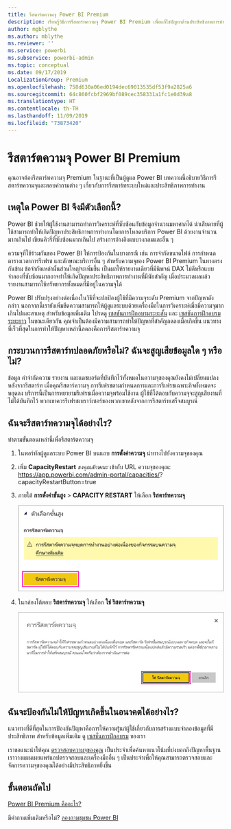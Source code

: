 ```yaml
---
title: รีสตาร์ตความจุ Power BI Premium
description: เรียนรู้วิธีการรีสตาร์ทความจุ Power BI Premium เพื่อแก้ไขปัญหาด้านประสิทธิภาพการทำงาน
author: mgblythe
ms.author: mblythe
ms.reviewer: ''
ms.service: powerbi
ms.subservice: powerbi-admin
ms.topic: conceptual
ms.date: 09/17/2019
LocalizationGroup: Premium
ms.openlocfilehash: 758d630a06ed0194dec69013535df53f9a2825a6
ms.sourcegitcommit: 64c860fcbf2969bf089cec358331a1fc1e0d39a8
ms.translationtype: HT
ms.contentlocale: th-TH
ms.lasthandoff: 11/09/2019
ms.locfileid: "73873420"
---
```

# <a name="restart-a-power-bi-premium-capacity"></a>รีสตาร์ตความจุ Power BI Premium

คุณอาจต้องรีสตาร์ทความจุ Premium ในฐานะที่เป็นผู้ดูแล Power BI บทความนี้อธิบายวิธีการรีสตาร์ทความจุและตอบคำถามต่าง ๆ เกี่ยวกับการรีสตาร์ทระบบใหม่และประสิทธิภาพการทำงาน

## <a name="why-does-power-bi-provide-this-option"></a>เหตุใด Power BI จึงมีตัวเลือกนี้?

Power BI ช่วยให้ผู้ใช้งานสามารถทำการวิเคราะห์ที่ซับซ้อนกับข้อมูลจำนวนมหาศาลได้ น่าเสียดายที่ผู้ใช้สามารถทำให้เกิดปัญหาประสิทธิภาพการทำงานโดยการโหลดบริการ Power BI ด้วยงานจำนวนมากเกินไป เขียนคิวรี่ที่ซับซ้อนมากเกินไป สร้างการอ้างอิงแบบวงกลมและอื่น ๆ

ความจุที่ใช้ร่วมกันของ Power BI ให้การป้องกันในบางกรณี เช่น การจำกัดขนาดไฟล์ การกำหนดตารางเวลาการรีเฟรช และลักษณะบริการอื่น ๆ สำหรับความจุของ Power BI Premium ในทางตรงกันข้าม ข้อจำกัดเหล่านั้นส่วนใหญ่จะเพิ่มขึ้น เป็นผลให้รายงานเดียวที่มีนิพจน์ DAX ไม่ดีหรือแบบจำลองที่ซับซ้อนมากอาจทำให้เกิดปัญหาประสิทธิภาพการทำงานที่มีนัยสำคัญ เมื่อประมวลผลแล้ว รายงานสามารถใช้ทรัพยากรทั้งหมดที่มีอยู่ในความจุได้ 

Power BI ปรับปรุงอย่างต่อเนื่องในวิธีที่จะปกป้องผู้ใช้ที่มีความจุระดับ Premium จากปัญหาดังกล่าว นอกจากนี้เรายังเพิ่มขีดความสามารถให้ผู้ดูแลระบบด้วยเครื่องมือในการวิเคราะห์เมื่อมีความจุมากเกินไปและสาเหตุ สำหรับข้อมูลเพิ่มเติม โปรดดู [เซสชันการฝึกอบรมระยะสั้น](https://www.youtube.com/watch?v=UgsjMbhi_Bk&feature=youtu.be) และ [เซสชันการฝึกอบรมระยะยาว](https://www.microsoft.com/businessapplicationssummit/video/BAS2018-2174) ในขณะเดียวกัน คุณจำเป็นต้องมีความสามารถทำให้ปัญหาที่สำคัญลดลงเมื่อเกิดขึ้น แนวทางที่เร็วที่สุดในการทำให้ปัญหาเหล่านี้ลดลงคือการรีสตาร์ทความจุ

## <a name="is-the-restart-process-safe-will-i-lose-any-data"></a>กระบวนการรีสตาร์ทปลอดภัยหรือไม่? ฉันจะสูญเสียข้อมูลใด ๆ หรือไม่?

ข้อมูล คำจำกัดความ รายงาน และแดชบอร์ดที่บันทึกไว้ทั้งหมดในความจุของคุณยังคงไม่เปลี่ยนแปลงหลังจากรีสตาร์ท เมื่อคุณรีสตาร์ความจุ การรีเฟรชตามกำหนดการและการรีเฟรชเฉพาะกิจทั้งหมดจะหยุดลง บริการนี้เป็นการพยายามรีเฟรชเมื่อความจุพร้อมใช้งาน ผู้ใช้ที่โต้ตอบกับความจุจะสูญเสียงานที่ไม่ได้บันทึกไว้ พวกเขาควรรีเฟรชเบราว์เซอร์ของพวกเขาหลังจากการรีสตาร์ทเสร็จสมบูรณ์

## <a name="how-do-i-restart-a-capacity"></a>ฉันจะรีสตาร์ทความจุได้อย่างไร?

ทำตามขั้นตอนเหล่านี้เพื่อรีสตาร์ตความจุ

1. ในพอร์ทัลผู้ดูแลระบบ Power BI บนแถบ **การตั้งค่าความจุ** นำทางไปยังความจุของคุณ 

1. เพิ่ม **CapacityRestart** *ธงคุณลักษณะ* เข้ากับ URL ความจุของคุณ: https://app.powerbi.com/admin-portal/capacities/<YourCapacityId>?capacityRestartButton=true

1. ภายใต้ **การตั้งค่าขั้นสูง** > **CAPACITY RESTART** ให้เลือก **รีสตาร์ทความจุ**

    ![รีสตาร์ทความจุ](media/service-admin-premium-restart/restart-capacity.png)

1. ในกล่องโต้ตอบ **รีสตาร์ทความจุ** ให้เลือก **ใช่ รีสตาร์ทความจุ**

    ![ยืนยันการรีสตาร์ท](media/service-admin-premium-restart/confirm-restart.png)

## <a name="how-can-i-prevent-issues-from-happening-in-the-future"></a>ฉันจะป้องกันไม่ให้ปัญหาเกิดขึ้นในอนาคตได้อย่างไร?

แนวทางที่ดีที่สุดในการป้องกันปัญหาคือการให้ความรู้แก่ผู้ใช้เกี่ยวกับการสร้างแบบจำลองข้อมูลที่มีประสิทธิภาพ สำหรับข้อมูลเพิ่มเติม ดู [เซสชั่นการฝึกอบรม](https://www.microsoft.com/businessapplicationssummit/video/BAS2018-2170) ของเรา

เราขอแนะนำให้คุณ [ตรวจสอบความจุของคุณ](service-admin-premium-monitor-capacity.md) เป็นประจำเพื่อค้นหาแนวโน้มที่บ่งบอกถึงปัญหาพื้นฐาน เราวางแผนเผยแพร่แอปตรวจสอบและเครื่องมืออื่น ๆ เป็นประจำเพื่อให้คุณสามารถตรวจสอบและจัดการความจุของคุณได้อย่างมีประสิทธิภาพยิ่งขึ้น

## <a name="next-steps"></a>ขั้นตอนถัดไป

[Power BI Premium คืออะไร?](service-premium-what-is.md)

มีคำถามเพิ่มเติมหรือไม่? [ลองถามชุมชน Power BI](https://community.powerbi.com/)
